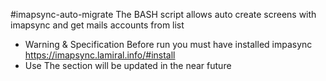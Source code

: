 #imapsync-auto-migrate
The BASH script allows auto create screens with imapsync and get mails accounts from list
- Warning & Specification
Before run you must have installed impasync https://imapsync.lamiral.info/#install
- Use
The section will be updated in the near future

